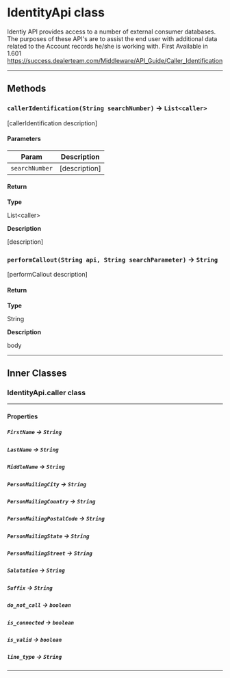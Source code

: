 # IdentityApi class

 Identiy API provides access to a number of external consumer databases. The purposes of these API&apos;s are to assist the end user with additional data related to the Account records he/she is working with. First Available in 1.601 https://success.dealerteam.com/Middleware/API_Guide/Caller_Identification

---
## Methods
### `callerIdentification(String searchNumber)` → `List<caller>`

 [callerIdentification description]

#### Parameters

| Param | Description |
| ----- | ----------- |
|`searchNumber` |  [description] |

#### Return

**Type**

List&lt;caller&gt;

**Description**

[description]

### `performCallout(String api, String searchParameter)` → `String`

 [performCallout description]

#### Return

**Type**

String

**Description**

body

---
## Inner Classes

### IdentityApi.caller class
---
#### Properties

##### `FirstName` → `String`

##### `LastName` → `String`

##### `MiddleName` → `String`

##### `PersonMailingCity` → `String`

##### `PersonMailingCountry` → `String`

##### `PersonMailingPostalCode` → `String`

##### `PersonMailingState` → `String`

##### `PersonMailingStreet` → `String`

##### `Salutation` → `String`

##### `Suffix` → `String`

##### `do_not_call` → `boolean`

##### `is_connected` → `boolean`

##### `is_valid` → `boolean`

##### `line_type` → `String`

---

